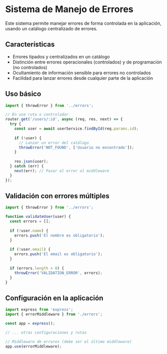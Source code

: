 # Sistema de Manejo de Errores

Este sistema permite manejar errores de forma controlada en la aplicación, usando un catálogo centralizado de errores.

## Características

- Errores tipados y centralizados en un catálogo
- Distinción entre errores operacionales (controlados) y de programación (no controlados)
- Ocultamiento de información sensible para errores no controlados
- Facilidad para lanzar errores desde cualquier parte de la aplicación

## Uso básico

```typescript
import { throwError } from '../errors';

// En una ruta o controlador
router.get('/users/:id', async (req, res, next) => {
  try {
    const user = await userService.findById(req.params.id);
    
    if (!user) {
      // Lanzar un error del catálogo
      throwError('NOT_FOUND', ['Usuario no encontrado']);
    }
    
    res.json(user);
  } catch (err) {
    next(err); // Pasar el error al middleware
  }
});
```

## Validación con errores múltiples

```typescript
import { throwError } from '../errors';

function validateUser(user) {
  const errors = [];
  
  if (!user.name) {
    errors.push('El nombre es obligatorio');
  }
  
  if (!user.email) {
    errors.push('El email es obligatorio');
  }
  
  if (errors.length > 0) {
    throwError('VALIDATION_ERROR', errors);
  }
}
```

## Configuración en la aplicación

```typescript
import express from 'express';
import { errorMiddleware } from './errors';

const app = express();

// ... otras configuraciones y rutas

// Middleware de errores (debe ser el último middleware)
app.use(errorMiddleware);
``` 